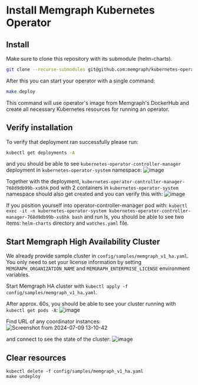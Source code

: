 # Install Memgraph Kubernetes Operator

## Install

Make sure to clone this repository with its submodule (helm-charts).

```bash
git clone --recurse-submodules git@github.com:memgraph/kubernetes-operator.git
```

After this you can start your operator with a single command:

```bash
make deploy
```

This command will use operator's image from Memgraph's DockerHub and create all necessary Kubernetes resources for running an operator.

## Verify installation

To verify that deployment ran successfully please run:

```bash
kubectl get deployments -A

```

and you should be able to see `kubernetes-operator-controller-manager` deployment in `kubernetes-operator-system` namespace:
![image](https://github.com/memgraph/kubernetes-operator/assets/53269502/a4fc70fe-ef5b-4541-afd8-3ad3ee43a070)

Together with the deployment, `kubernetes-operator-controller-manager-768d9db99b-xs6hk` pod with 2 containers in
`kubernetes-operator-system` namespace should also get created and you can verify this with:
![image](https://github.com/memgraph/kubernetes-operator/assets/53269502/7220c1bd-588c-4662-b696-d43b3085eac3)


If you position yourself into operator-controller-manager pod with:
`kubectl exec -it -n kubernetes-operator-system kubernetes-operator-controller-manager-768d9db99b-xs6hk bash` and run ls, 
you should be able to see two items: `helm-charts` directory and `watches.yaml` file.

## Start Memgraph High Availability Cluster

We already provide sample cluster in `config/samples/memgraph_v1_ha.yaml`. You only need to set your license information by setting 
`MEMGRAPH_ORGANIZATION_NAME` and `MEMGRAPH_ENTERPRISE_LICENSE` environment variables.

Start Memgraph HA cluster with `kubectl apply -f config/samples/memgraph_v1_ha.yaml`.

After approx. 60s, you should be able to see your cluster running with `kubectl get pods -A`:
![image](https://github.com/memgraph/kubernetes-operator/assets/53269502/069e2079-03f2-4827-83c1-b06a338b63e4)

Find URL of any coordinator instances:
![Screenshot from 2024-07-09 13-10-42](https://github.com/memgraph/kubernetes-operator/assets/53269502/fbc2d487-e258-4613-bc85-0484bcf2e0dd)

and connect to see the state of the cluster:
![image](https://github.com/memgraph/kubernetes-operator/assets/53269502/c68d52e2-19f7-4e45-8ff0-fc2ee662c64b)

## Clear resources

```
kubectl delete -f config/samples/memgraph_v1_ha.yaml
make undeploy
```
